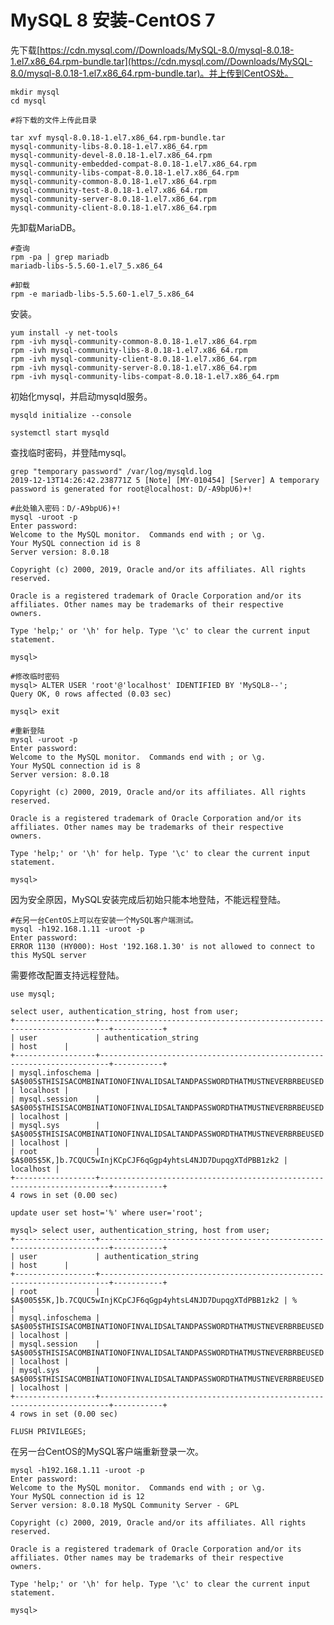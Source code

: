 # MySQL 8 安装-CentOS 7

先下载[https://cdn.mysql.com//Downloads/MySQL-8.0/mysql-8.0.18-1.el7.x86_64.rpm-bundle.tar](https://cdn.mysql.com//Downloads/MySQL-8.0/mysql-8.0.18-1.el7.x86_64.rpm-bundle.tar)。并上传到CentOS处。

	mkdir mysql
	cd mysql
	
	#将下载的文件上传此目录
	
	tar xvf mysql-8.0.18-1.el7.x86_64.rpm-bundle.tar
	mysql-community-libs-8.0.18-1.el7.x86_64.rpm
	mysql-community-devel-8.0.18-1.el7.x86_64.rpm
	mysql-community-embedded-compat-8.0.18-1.el7.x86_64.rpm
	mysql-community-libs-compat-8.0.18-1.el7.x86_64.rpm
	mysql-community-common-8.0.18-1.el7.x86_64.rpm
	mysql-community-test-8.0.18-1.el7.x86_64.rpm
	mysql-community-server-8.0.18-1.el7.x86_64.rpm
	mysql-community-client-8.0.18-1.el7.x86_64.rpm

先卸载MariaDB。

	#查询
	rpm -pa | grep mariadb
	mariadb-libs-5.5.60-1.el7_5.x86_64
	
	#卸载
	rpm -e mariadb-libs-5.5.60-1.el7_5.x86_64

安装。

	yum install -y net-tools
	rpm -ivh mysql-community-common-8.0.18-1.el7.x86_64.rpm
	rpm -ivh mysql-community-libs-8.0.18-1.el7.x86_64.rpm
	rpm -ivh mysql-community-client-8.0.18-1.el7.x86_64.rpm
	rpm -ivh mysql-community-server-8.0.18-1.el7.x86_64.rpm
	rpm -ivh mysql-community-libs-compat-8.0.18-1.el7.x86_64.rpm

初始化mysql，并启动mysqld服务。

	mysqld initialize --console
	
	systemctl start mysqld

查找临时密码，并登陆mysql。

	grep "temporary password" /var/log/mysqld.log
	2019-12-13T14:26:42.238771Z 5 [Note] [MY-010454] [Server] A temporary password is generated for root@localhost: D/-A9bpU6)+!
	
	#此处输入密码：D/-A9bpU6)+!
	mysql -uroot -p
	Enter password:
	Welcome to the MySQL monitor.  Commands end with ; or \g.
	Your MySQL connection id is 8
	Server version: 8.0.18
	
	Copyright (c) 2000, 2019, Oracle and/or its affiliates. All rights reserved.
	
	Oracle is a registered trademark of Oracle Corporation and/or its
	affiliates. Other names may be trademarks of their respective
	owners.
	
	Type 'help;' or '\h' for help. Type '\c' to clear the current input statement.
	
	mysql>
	
	#修改临时密码
	mysql> ALTER USER 'root'@'localhost' IDENTIFIED BY 'MySQL8--';
	Query OK, 0 rows affected (0.03 sec)
	
	mysql> exit
	
	#重新登陆
	mysql -uroot -p
	Enter password:
	Welcome to the MySQL monitor.  Commands end with ; or \g.
	Your MySQL connection id is 8
	Server version: 8.0.18
	
	Copyright (c) 2000, 2019, Oracle and/or its affiliates. All rights reserved.
	
	Oracle is a registered trademark of Oracle Corporation and/or its
	affiliates. Other names may be trademarks of their respective
	owners.
	
	Type 'help;' or '\h' for help. Type '\c' to clear the current input statement.
	
	mysql>

因为安全原因，MySQL安装完成后初始只能本地登陆，不能远程登陆。

	#在另一台CentOS上可以在安装一个MySQL客户端测试。
	mysql -h192.168.1.11 -uroot -p
	Enter password:
	ERROR 1130 (HY000): Host '192.168.1.30' is not allowed to connect to this MySQL server

需要修改配置支持远程登陆。

	use mysql;
	
	select user, authentication_string, host from user;
	+------------------+------------------------------------------------------------------------+-----------+
	| user             | authentication_string                                                  | host      |
	+------------------+------------------------------------------------------------------------+-----------+
	| mysql.infoschema | $A$005$THISISACOMBINATIONOFINVALIDSALTANDPASSWORDTHATMUSTNEVERBRBEUSED | localhost |
	| mysql.session    | $A$005$THISISACOMBINATIONOFINVALIDSALTANDPASSWORDTHATMUSTNEVERBRBEUSED | localhost |
	| mysql.sys        | $A$005$THISISACOMBINATIONOFINVALIDSALTANDPASSWORDTHATMUSTNEVERBRBEUSED | localhost |
	| root             | $A$005$5K,]b.7CQUC5wInjKCpCJF6qGgp4yhtsL4NJD7DupqgXTdPBB1zk2 | localhost |
	+------------------+------------------------------------------------------------------------+-----------+
	4 rows in set (0.00 sec)
	
	update user set host='%' where user='root';
	
	mysql> select user, authentication_string, host from user;
	+------------------+------------------------------------------------------------------------+-----------+
	| user             | authentication_string                                                  | host      |
	+------------------+------------------------------------------------------------------------+-----------+
	| root             | $A$005$5K,]b.7CQUC5wInjKCpCJF6qGgp4yhtsL4NJD7DupqgXTdPBB1zk2 | %         |
	| mysql.infoschema | $A$005$THISISACOMBINATIONOFINVALIDSALTANDPASSWORDTHATMUSTNEVERBRBEUSED | localhost |
	| mysql.session    | $A$005$THISISACOMBINATIONOFINVALIDSALTANDPASSWORDTHATMUSTNEVERBRBEUSED | localhost |
	| mysql.sys        | $A$005$THISISACOMBINATIONOFINVALIDSALTANDPASSWORDTHATMUSTNEVERBRBEUSED | localhost |
	+------------------+------------------------------------------------------------------------+-----------+
	4 rows in set (0.00 sec)
	
	FLUSH PRIVILEGES;

在另一台CentOS的MySQL客户端重新登录一次。

	mysql -h192.168.1.11 -uroot -p
	Enter password:
	Welcome to the MySQL monitor.  Commands end with ; or \g.
	Your MySQL connection id is 12
	Server version: 8.0.18 MySQL Community Server - GPL
	
	Copyright (c) 2000, 2019, Oracle and/or its affiliates. All rights reserved.
	
	Oracle is a registered trademark of Oracle Corporation and/or its
	affiliates. Other names may be trademarks of their respective
	owners.
	
	Type 'help;' or '\h' for help. Type '\c' to clear the current input statement.
	
	mysql>




